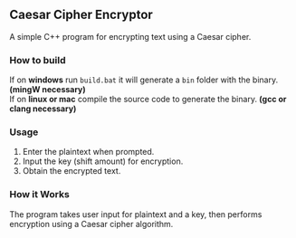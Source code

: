 ## Caesar Cipher Encryptor 
A simple C++ program for encrypting text using a Caesar cipher.

### How to build
If on **windows** run `build.bat` it will generate a `bin` folder with the binary. **(mingW necessary)**<br>
If on **linux or mac** compile the source code to generate the binary. **(gcc or clang necessary)**

### Usage
1. Enter the plaintext when prompted.
2. Input the key (shift amount) for encryption.
3. Obtain the encrypted text.

### How it Works
The program takes user input for plaintext and a key, then performs encryption using a Caesar cipher algorithm.
